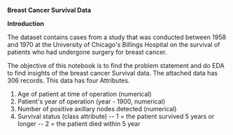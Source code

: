 **Breast Cancer Survival Data**

**Introduction**

The dataset contains cases from a study that was conducted between 1958 and 1970 at the University of Chicago's Billings Hospital on the survival of patients who had undergone surgery for breast cancer.

The objective of this notebook is to find the problem statement and do EDA to find insights of the breast cancer Survival data. The attached data has 306 records.  This data has four Attributes.   
1. Age of patient at time of operation (numerical) 
2. Patient's year of operation (year - 1900, numerical) 
3. Number of positive axillary nodes detected (numerical) 
4. Survival status (class attribute) 
-- 1 = the patient survived 5 years or longer 
-- 2 = the patient died within 5 year
